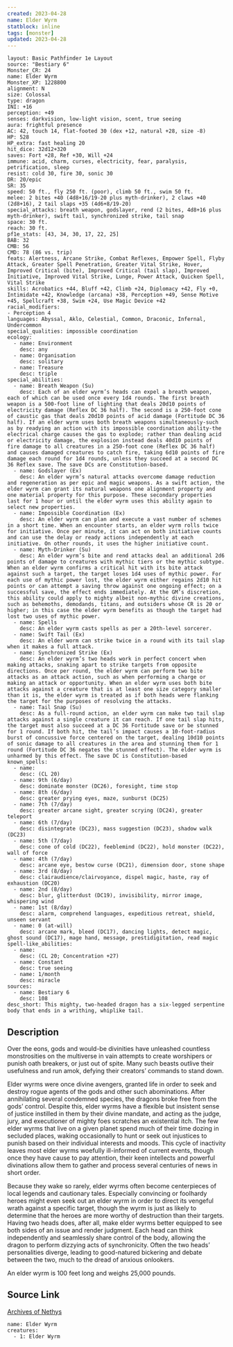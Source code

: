 ```yaml
---
created: 2023-04-28
name: Elder Wyrm
statblock: inline
tags: [monster]
updated: 2023-04-28
---
```

```statblock
layout: Basic Pathfinder 1e Layout
source: "Bestiary 6"
Monster_CR: 24
name: Elder Wyrm
Monster_XP: 1228800
alignment: N
size: Colossal
type: dragon
INI: +16
perception: +49
senses: darkvision, low-light vision, scent, true seeing
aura: frightful presence
AC: 42, touch 14, flat-footed 30 (dex +12, natural +28, size -8)
HP: 528
HP_extra: fast healing 20
hit_dice: 32d12+320
saves: Fort +28, Ref +30, Will +24
immune: acid, charm, curses, electricity, fear, paralysis, petrification, sleep
resist: cold 30, fire 30, sonic 30
DR: 20/epic
SR: 35
speed: 50 ft., fly 250 ft. (poor), climb 50 ft., swim 50 ft.
melee: 2 bites +40 (4d8+16/19-20 plus myth-drinker), 2 claws +40 (2d8+16), 2 tail slaps +35 (4d6+8/19-20)
special_attacks: breath weapon, godslayer, rend (2 bites, 4d8+16 plus myth-drinker), swift tail, synchronized strike, tail snap
space: 30 ft.
reach: 30 ft.
pf1e_stats: [43, 34, 30, 17, 22, 25]
BAB: 32
CMB: 56
CMD: 78 (86 vs. trip)
feats: Alertness, Arcane Strike, Combat Reflexes, Empower Spell, Flyby Attack, Greater Spell Penetration, Greater Vital Strike, Hover, Improved Critical (bite), Improved Critical (tail slap), Improved Initiative, Improved Vital Strike, Lunge, Power Attack, Quicken Spell, Vital Strike
skills: Acrobatics +44, Bluff +42, Climb +24, Diplomacy +42, Fly +0, Intimidate +42, Knowledge (arcana) +38, Perception +49, Sense Motive +45, Spellcraft +38, Swim +24, Use Magic Device +42
racial_modifiers:
- Perception 4
languages: Abyssal, Aklo, Celestial, Common, Draconic, Infernal, Undercommon
special_qualities: impossible coordination
ecology:
  - name: Environment
    desc: any
  - name: Organisation
    desc: solitary
  - name: Treasure
    desc: triple
special_abilities:
  - name: Breath Weapon (Su)
    desc: Each of an elder wyrm’s heads can expel a breath weapon, each of which can be used once every 1d4 rounds. The first breath weapon is a 500-foot line of lighting that deals 20d10 points of electricity damage (Reflex DC 36 half). The second is a 250-foot cone of caustic gas that deals 20d10 points of acid damage (Fortitude DC 36 half). If an elder wyrm uses both breath weapons simultaneously-such as by readying an action with its impossible coordination ability-the electrical charge causes the gas to explode; rather than dealing acid or electricity damage, the explosion instead deals 40d10 points of fire damage to all creatures in a 250-foot cone (Reflex DC 36 half) and causes damaged creatures to catch fire, taking 6d10 points of fire damage each round for 1d4 rounds, unless they succeed at a second DC 36 Reflex save. The save DCs are Constitution-based.
  - name: Godslayer (Ex)
    desc: An elder wyrm’s natural attacks overcome damage reduction and regeneration as per epic and magic weapons. As a swift action, the elder wyrm can grant its natural weapons one alignment property and one material property for this purpose. These secondary properties last for 1 hour or until the elder wyrm uses this ability again to select new properties.
  - name: Impossible Coordination (Ex)
    desc: An elder wyrm can plan and execute a vast number of schemes in a short time. When an encounter starts, an elder wyrm rolls twice for initiative. Once per minute, it can act on both initiative counts and can use the delay or ready actions independently at each initiative. On other rounds, it uses the higher initiative count.
  - name: Myth-Drinker (Su)
    desc: An elder wyrm’s bite and rend attacks deal an additional 2d6 points of damage to creatures with mythic tiers or the mythic subtype. When an elder wyrm confirms a critical hit with its bite attack against such a target, the target loses 1d4 uses of mythic power. For each use of mythic power lost, the elder wyrm either regains 2d10 hit points or can attempt a saving throw against one ongoing effect; on a successful save, the effect ends immediately. At the GM’s discretion, this ability could apply to mighty albeit non-mythic divine creations, such as behemoths, demodands, titans, and outsiders whose CR is 20 or higher; in this case the elder wyrm benefits as though the target had lost two uses of mythic power.
  - name: Spells
    desc: An elder wyrm casts spells as per a 20th-level sorcerer.
  - name: Swift Tail (Ex)
    desc: An elder worm can strike twice in a round with its tail slap when it makes a full attack.
  - name: Synchronized Strike (Ex)
    desc: An elder wyrm’s two heads work in perfect concert when making attacks, snaking apart to strike targets from opposite directions. Once per round, the elder wyrm can perform two bite attacks as an attack action, such as when performing a charge or making an attack or opportunity. When an elder wyrm uses both bite attacks against a creature that is at least one size category smaller than it is, the elder wyrm is treated as if both heads were flanking the target for the purposes of resolving the attacks.
  - name: Tail Snap (Su)
    desc: As a full-round action, an elder wyrm can make two tail slap attacks against a single creature it can reach. If one tail slap hits, the target must also succeed at a DC 36 Fortitude save or be stunned for 1 round. If both hit, the tail’s impact causes a 10-foot-radius burst of concussive force centered on the target, dealing 10d10 points of sonic damage to all creatures in the area and stunning them for 1 round (Fortitude DC 36 negates the stunned effect). The elder wyrm is unharmed by this effect. The save DC is Constitution-based
known_spells:
  - name:
    desc: (CL 20)
  - name: 9th (6/day)
    desc: dominate monster (DC26), foresight, time stop
  - name: 8th (6/day)
    desc: greater prying eyes, maze, sunburst (DC25)
  - name: 7th (7/day)
    desc: greater arcane sight, greater scrying (DC24), greater teleport
  - name: 6th (7/day)
    desc: disintegrate (DC23), mass suggestion (DC23), shadow walk (DC23)
  - name: 5th (7/day)
    desc: cone of cold (DC22), feeblemind (DC22), hold monster (DC22), wall of force
  - name: 4th (7/day)
    desc: arcane eye, bestow curse (DC21), dimension door, stone shape
  - name: 3rd (8/day)
    desc: clairaudience/clairvoyance, dispel magic, haste, ray of exhaustion (DC20)
  - name: 2nd (8/day)
    desc: blur, glitterdust (DC19), invisibility, mirror image, whispering wind
  - name: 1st (8/day)
    desc: alarm, comprehend languages, expeditious retreat, shield, unseen servant
  - name: 0 (at-will)
    desc: arcane mark, bleed (DC17), dancing lights, detect magic, ghost sound (DC17), mage hand, message, prestidigitation, read magic
spell-like_abilities:
  - name:
    desc: (CL 20; Concentration +27)
  - name: Constant
    desc: true seeing
  - name: 1/month
    desc: miracle
sources:
  - name: Bestiary 6
    desc: 108
desc_short: This mighty, two-headed dragon has a six-legged serpentine body that ends in a writhing, whiplike tail.
```
## Description
Over the eons, gods and would-be divinities have unleashed countless monstrosities on the multiverse in vain attempts to create worshipers or punish oath breakers, or just out of spite. Many such beasts outlive their usefulness and run amok, defying their creators’ commands to stand down. 

Elder wyrms were once divine avengers, granted life in order to seek and destroy rogue agents of the gods and other such abominations. After annihilating several condemned species, the dragons broke free from the gods’ control. Despite this, elder wyrms have a flexible but insistent sense of justice instilled in them by their divine mandate, and acting as the judge, jury, and executioner of mighty foes scratches an existential itch. The few elder wyrms that live on a given planet spend much of their time dozing in secluded places, waking occasionally to hunt or seek out injustices to punish based on their individual interests and moods. This cycle of inactivity leaves most elder wyrms woefully ill-informed of current events, though once they have cause to pay attention, their keen intellects and powerful divinations allow them to gather and process several centuries of news in short order. 

Because they wake so rarely, elder wyrms often become centerpieces of local legends and cautionary tales. Especially convincing or foolhardy heroes might even seek out an elder wyrm in order to direct its vengeful wrath against a specific target, though the wyrm is just as likely to determine that the heroes are more worthy of destruction than their targets. Having two heads does, after all, make elder wyrms better equipped to see both sides of an issue and render judgment. Each head can think independently and seamlessly share control of the body, allowing the dragon to perform dizzying acts of synchronicity. Often the two heads’ personalities diverge, leading to good-natured bickering and debate between the two, much to the dread of anxious onlookers. 

An elder wyrm is 100 feet long and weighs 25,000 pounds.
## Source Link
[Archives of Nethys](https://aonprd.com/MonsterDisplay.aspx?ItemName=Elder%20Wyrm)
```encounter-table
name: Elder Wyrm
creatures:
  - 1: Elder Wyrm
```
